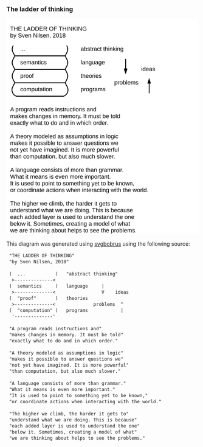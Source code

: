 ### The ladder of thinking

![The ladder of thinking](./the-ladder-of-thinking.svg)

This diagram was generated using [svgbobrus](https://github.com/ivanceras/svgbobrus) using the following source:

```
 "THE LADDER OF THINKING"
 "by Sven Nilsen, 2018"

 (  ...           )   "abstract thinking"
  >--------------<
 (  semantics     )   language     |
  >--------------<                 V    ideas
 (  "proof"       )   theories
  >--------------<              problems  ^
 (  "computation" )   programs            |
  '--------------'

 "A program reads instructions and"
 "makes changes in memory. It must be told"
 "exactly what to do and in which order."

 "A theory modeled as assumptions in logic"
 "makes it possible to answer questions we"
 "not yet have imagined. It is more powerful"
 "than computation, but also much slower."

 "A language consists of more than grammar."
 "What it means is even more important."
 "It is used to point to something yet to be known,"
 "or coordinate actions when interacting with the world."

 "The higher we climb, the harder it gets to"
 "understand what we are doing. This is because"
 "each added layer is used to understand the one"
 "below it. Sometimes, creating a model of what"
 "we are thinking about helps to see the problems."
```
